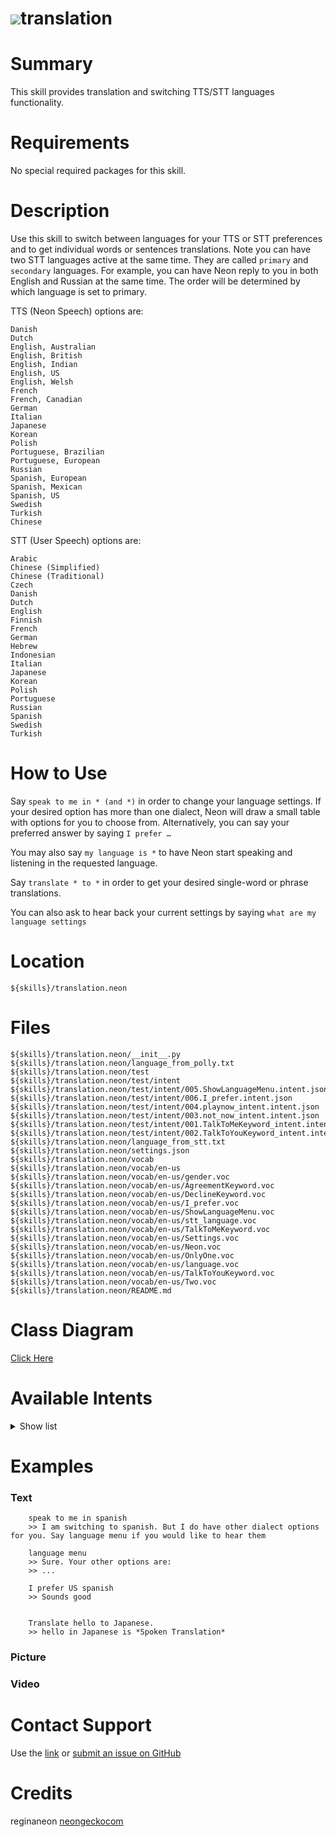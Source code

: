 # ![](https://0000.us/klatchat/app/files/neon_images/icons/neon_paw.png)translation

# Summary

This skill provides translation and switching TTS/STT languages functionality.

# Requirements

No special required packages for this skill.

# Description

Use this skill to switch between languages for your TTS or STT preferences and to get individual words or sentences translations. Note you can have two STT languages active at the same time. They are called `primary` and `secondary` languages. For example, you can have Neon reply to you in both English and Russian at the same time. The order will be determined by which language is set to primary.

TTS (Neon Speech) options are:

    Danish  
    Dutch  
    English, Australian  
    English, British  
    English, Indian  
    English, US  
    English, Welsh  
    French  
    French, Canadian  
    German  
    Italian  
    Japanese  
    Korean  
    Polish  
    Portuguese, Brazilian  
    Portuguese, European  
    Russian  
    Spanish, European  
    Spanish, Mexican  
    Spanish, US  
    Swedish  
    Turkish  
    Chinese

  
  
STT (User Speech) options are:

    Arabic  
    Chinese (Simplified)  
    Chinese (Traditional)  
    Czech  
    Danish  
    Dutch  
    English  
    Finnish  
    French  
    German  
    Hebrew  
    Indonesian  
    Italian  
    Japanese  
    Korean  
    Polish  
    Portuguese  
    Russian  
    Spanish  
    Swedish  
    Turkish



# How to Use

Say `speak to me in * (and *)` in order to change your language settings. If your desired option has more than one
dialect, Neon will draw a small table with options for you to choose from. Alternatively, you can say your preferred
answer by saying `I prefer …`

You may also say `my language is *` to have Neon start speaking and listening in the requested language.

Say `translate * to *` in order to get your desired single-word or phrase translations.

You can also ask to hear back your current settings by saying `what are my language settings`

# Location

    ${skills}/translation.neon

# Files

    ${skills}/translation.neon/__init__.py  
    ${skills}/translation.neon/language_from_polly.txt  
    ${skills}/translation.neon/test  
    ${skills}/translation.neon/test/intent  
    ${skills}/translation.neon/test/intent/005.ShowLanguageMenu.intent.json  
    ${skills}/translation.neon/test/intent/006.I_prefer.intent.json  
    ${skills}/translation.neon/test/intent/004.playnow_intent.intent.json  
    ${skills}/translation.neon/test/intent/003.not_now_intent.intent.json  
    ${skills}/translation.neon/test/intent/001.TalkToMeKeyword_intent.intent.json  
    ${skills}/translation.neon/test/intent/002.TalkToYouKeyword_intent.intent.json  
    ${skills}/translation.neon/language_from_stt.txt  
    ${skills}/translation.neon/settings.json  
    ${skills}/translation.neon/vocab  
    ${skills}/translation.neon/vocab/en-us  
    ${skills}/translation.neon/vocab/en-us/gender.voc  
    ${skills}/translation.neon/vocab/en-us/AgreementKeyword.voc  
    ${skills}/translation.neon/vocab/en-us/DeclineKeyword.voc  
    ${skills}/translation.neon/vocab/en-us/I_prefer.voc  
    ${skills}/translation.neon/vocab/en-us/ShowLanguageMenu.voc  
    ${skills}/translation.neon/vocab/en-us/stt_language.voc  
    ${skills}/translation.neon/vocab/en-us/TalkToMeKeyword.voc  
    ${skills}/translation.neon/vocab/en-us/Settings.voc  
    ${skills}/translation.neon/vocab/en-us/Neon.voc  
    ${skills}/translation.neon/vocab/en-us/OnlyOne.voc  
    ${skills}/translation.neon/vocab/en-us/language.voc  
    ${skills}/translation.neon/vocab/en-us/TalkToYouKeyword.voc  
    ${skills}/translation.neon/vocab/en-us/Two.voc  
    ${skills}/translation.neon/README.md

  

# Class Diagram

[Click Here](https://0000.us/klatchat/app/files/neon_images/class_diagrams/translation.png)

# Available Intents
<details>
<summary>Show list</summary>
<br>
### gender.voc  
    male  
    female  
      
### AgreementKeyword.voc  
    yes  
    sure  
    proceed  
    continue  
    begin  
    start  
    go ahead  
    lets do it  
    do it  
    of course  
    actually do  
    changed my mind  
      
### DeclineKeyword.voc  
    no  
    dont  
    not  
    do not  
    stop  
    break  
    leave  
    quit  
    end  
    not now  
    that's enough  
    enough  
    
### I_prefer.voc  
    i prefer  
    i choose  
    
### ShowLanguageMenu.voc  
    show me language menu  
    language menu  
      
### stt_language.voc  
    af-za  
    am-et  
    hy-am  
    az-az  
    id-id  
    ms-my  
    bn-bd  
    ca-es  
    cs-cz  
    da-dk  
    de-de  
    en-gb  
    en-us  
    es-es  
    es-us  
    es-mx  
    eu-es  
    fil-ph  
    fr-ca  
    fr-fr  
    gl-es  
    ka-ge  
    gu-in  
    hr-hr  
    zu-za  
    is-is  
    it-it  
    jv-id  
    kn-in  
    km-kh  
    lo-la  
    lv-lv  
    lt-lt  
    hu-hu  
    ml-in  
    mr-in  
    nl-nl  
    ne-np  
    nb-no  
    pl-pl  
    pt-br  
    pt-pt  
    ro-ro  
    si-lk  
    sk-sk  
    sl-si  
    su-id  
    sw-tz  
    fi-fi  
    sv-se  
    ta-in  
    te-in  
    vi-vn  
    tr-tr  
    ur-pk  
    el-gr  
    bg-bg  
    ru-ru  
    sr-rs  
    uk-ua  
    he-il  
    ar-il  
    fa-ir  
    hi-in  
    th-th  
    ko-kr  
    zh-tw  
    yue-hant-hk  
    ja-jp  
    zh  
      
### TalkToMeKeyword.voc  
    talk to me in  
    speak to me in  
    speak in  
    translate  
    tts in  
    
### Settings.voc  
    tell me my language settings  
    what is my language  
    what is my input language  
    what are my input languages  
    what are my language settings  
    
### Neon.voc  
    neon  
    leon  
    nyan  
    
### OnlyOne.voc  
    only speak to me in one language  
    no secondary language  
    speak only in my primary language  
    only use primary for language  
    use only primary language  
    only use my primary language  
    
### language.voc  
    chinese mandarin  
    danish  
    dutch  
    english australian  
    english british  
    english indian  
    english us  
    english welsh  
    french  
    french canadian  
    hindi  
    german  
    icelandic  
    italian  
    japanese  
    korean  
    norwegian  
    polish  
    portuguese brazilian  
    portuguese european  
    romanian  
    russian  
    spanish european  
    spanish mexican  
    spanish us  
    swedish  
    turkish  
    welsh  
    english  
    portuguese  
    spanish  
    chinese  
      
### TalkToYouKeyword.voc  
    i will (talk|speak) to you  
    i want to (talk|speak) in  
    i am speaking in  
    my language is  
    my preferred language is  
    start listening for  
    starts listening for  
    stt in  
    
### Two.voc  
    two  
    both

</details>  

# Examples

### Text

        speak to me in spanish
        >> I am switching to spanish. But I do have other dialect options for you. Say language menu if you would like to hear them
        
        language menu
        >> Sure. Your other options are:
        >> ...
        
        I prefer US spanish
        >> Sounds good
        
        
        Translate hello to Japanese.
        >> hello in Japanese is *Spoken Translation*


### Picture

### Video

  

# Contact Support

Use the [link](https://neongecko.com/ContactUs) or [submit an issue on GitHub](https://help.github.com/en/articles/creating-an-issue)

# Credits

reginaneon [neongeckocom](https://neongecko.com/)

